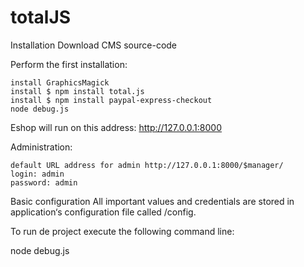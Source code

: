 # totalJS

Installation
Download CMS source-code

Perform the first installation:

    install GraphicsMagick
    install $ npm install total.js
    install $ npm install paypal-express-checkout
    node debug.js

Eshop will run on this address: http://127.0.0.1:8000

Administration:

    default URL address for admin http://127.0.0.1:8000/$manager/
    login: admin
    password: admin

Basic configuration
    All important values and credentials are stored in application‘s configuration file called /config.

To run de project execute the following command line: 

node debug.js
